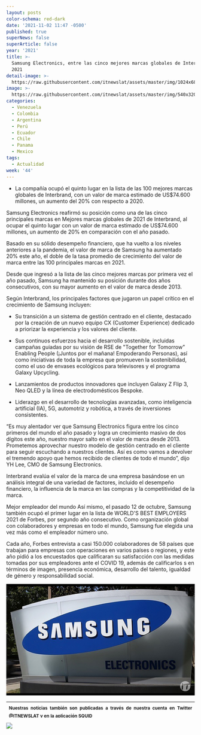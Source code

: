 ```yaml
---
layout: posts
color-schema: red-dark
date: '2021-11-02 11:47 -0500'
published: true
superNews: false
superArticle: false
year: '2021'
title: >-
  Samsung Electronics, entre las cinco mejores marcas globales de Interbrand en
  2021
detail-image: >-
  https://raw.githubusercontent.com/itnewslat/assets/master/img/1024x680/samsung-electronic-g.jpg
image: >-
  https://raw.githubusercontent.com/itnewslat/assets/master/img/540x320/samsung-electronic-p.jpg
categories:
  - Venezuela
  - Colombia
  - Argentina
  - Perú
  - Ecuador
  - Chile
  - Panama
  - Mexico
tags:
  - Actualidad
week: '44'
---
```

- La compañía ocupó el quinto lugar en la lista de las 100 mejores marcas globales de Interbrand, con un valor de marca estimado de US$74.600 millones, un aumento del 20% con respecto a 2020.

Samsung Electronics reafirmó su posición como una de las cinco principales marcas en Mejores marcas globales de 2021 de Interbrand, al ocupar el quinto lugar con un valor de marca estimado de US$74.600 millones, un aumento de 20% en comparación con el año pasado.
 
Basado en su sólido desempeño financiero, que ha vuelto a los niveles anteriores a la pandemia, el valor de marca de Samsung ha aumentado 20% este año, el doble de la tasa promedio de crecimiento del valor de marca entre las 100 principales marcas en 2021.  
 
Desde que ingresó a la lista de las cinco mejores marcas por primera vez el año pasado, Samsung ha mantenido su posición durante dos años consecutivos, con su mayor aumento en el valor de marca desde 2013.
 
Según Interbrand, los principales factores que jugaron un papel crítico en el crecimiento de Samsung incluyen:
 
- Su transición a un sistema de gestión centrado en el cliente, destacado por la creación de un nuevo equipo CX (Customer Experience) dedicado a priorizar la experiencia y los valores del cliente.
 
- Sus continuos esfuerzos hacia el desarrollo sostenible, incluidas campañas guiadas por su visión de RSE de "Together for Tomorrow” Enabling People (¡Juntos por el mañana! Empoderando Personas), así como iniciativas de toda la empresa que promueven la sostenibilidad, como el uso de envases ecológicos para televisores y el programa Galaxy Upcycling.
 
- Lanzamientos de productos innovadores que incluyen Galaxy Z Flip 3, Neo QLED y la línea de electrodomésticos Bespoke.
 
- Liderazgo en el desarrollo de tecnologías avanzadas, como inteligencia artificial (IA), 5G, automotriz y robótica, a través de inversiones consistentes.
 
“Es muy alentador ver que Samsung Electronics figura entre los cinco primeros del mundo el año pasado y logra un crecimiento masivo de dos dígitos este año, nuestro mayor salto en el valor de marca desde 2013. Prometemos aprovechar nuestro modelo de gestión centrado en el cliente para seguir escuchando a nuestros clientes. Así es como vamos a devolver el tremendo apoyo que hemos recibido de clientes de todo el mundo”, dijo YH Lee, CMO de Samsung Electronics.
 
Interbrand evalúa el valor de la marca de una empresa basándose en un análisis integral de una variedad de factores, incluido el desempeño financiero, la influencia de la marca en las compras y la competitividad de la marca.
 
 
Mejor empleador del mundo
Así mismo, el pasado 12 de octubre, Samsung también ocupó el primer lugar en la lista de WORLD'S BEST EMPLOYERS 2021 de Forbes, por segundo año consecutivo. Como organización global con colaboradores y empresas en todo el mundo, Samsung fue elegida una vez más como el empleador número uno.
 
Cada año, Forbes entrevista a casi 150.000 colaboradores de 58 países que trabajan para empresas con operaciones en varios países o regiones, y este año pidió a los encuestados que calificaran su satisfacción con las medidas tomadas por sus empleadores ante el COVID 19, además de calificarlos s en términos de imagen, presencia económica, desarrollo del talento, igualdad de género y responsabilidad social.

![](https://raw.githubusercontent.com/itnewslat/assets/master/img/540x320/samsung-electronic-p.jpg)

<table style="height: 42px;" width="569">
<tbody>
<tr>
<td style="text-align: justify;"><sub><strong>Nuestras noticias también son publicadas a través de nuestra cuenta en Twitter <a href="https://twitter.com/itnewslat?lang=es">@ITNEWSLAT</a> y en la aplicación <a href="https://squidapp.co/en/">SQUID</a></strong></sub></td>
</tr>
</tbody>
</table>

<img src="https://tracker.metricool.com/c3po.jpg?hash=56f88a41e39ab42c063cc51676587a04"/>
